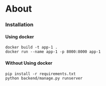 # About

### Installation

#### Using docker
```
docker build -t app-1 .
docker run --name app-1 -p 8000:8000 app-1
```

#### Without Using docker
```
pip install -r requirements.txt
python backend/manage.py runserver
```